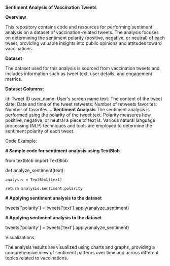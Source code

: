 **Sentiment Analysis of Vaccination Tweets**

**Overview**

This repository contains code and resources for performing sentiment analysis on a dataset of vaccination-related tweets. The analysis focuses on determining the sentiment polarity (positive, negative, or neutral) of each tweet, providing valuable insights into public opinions and attitudes toward vaccinations.

**Dataset**

The dataset used for this analysis is sourced from vaccination tweets and includes information such as tweet text, user details, and engagement metrics.

**Dataset Columns:**

id: Tweet ID
user_name: User's screen name
text: The content of the tweet
date: Date and time of the tweet
retweets: Number of retweets
favorites: Number of favorites
...
**Sentiment Analysis**
The sentiment analysis is performed using the polarity of the tweet text. Polarity measures how positive, negative, or neutral a piece of text is. Various natural language processing (NLP) techniques and tools are employed to determine the sentiment polarity of each tweet.

Code Example:


**# Sample code for sentiment analysis using TextBlob**

from textblob import TextBlob

def analyze_sentiment(text):

    analysis = TextBlob(text)
    
    return analysis.sentiment.polarity
    

**# Applying sentiment analysis to the dataset**

tweets['polarity'] = tweets['text'].apply(analyze_sentiment)


**# Applying sentiment analysis to the dataset**

tweets['polarity'] = tweets['text'].apply(analyze_sentiment)


Visualizations

The analysis results are visualized using charts and graphs, providing a comprehensive view of sentiment patterns over time and across different topics related to vaccinations.

